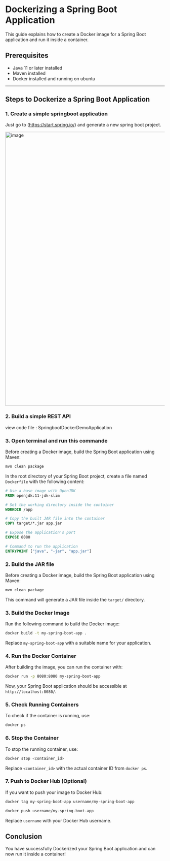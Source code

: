 # Dockerizing a Spring Boot Application

This guide explains how to create a Docker image for a Spring Boot application and run it inside a container.

## Prerequisites

- Java 11 or later installed
- Maven installed
- Docker installed and running on ubuntu
---
## Steps to Dockerize a Spring Boot Application

### 1. Create a simple springboot application

Just go to (https://start.spring.io/) and generate a new spring boot project.

<img width="863" alt="image" src="https://github.com/user-attachments/assets/ffe06d95-d7d7-4174-8852-ee0a343729dd" />

### 2. Build a simple REST API

view code file : SpringbootDockerDemoApplication 

### 3. Open terminal and run this commande 

Before creating a Docker image, build the Spring Boot application using Maven:

```sh
mvn clean package
```

In the root directory of your Spring Boot project, create a file named `Dockerfile` with the following content:

```dockerfile
# Use a base image with OpenJDK
FROM openjdk:11-jdk-slim

# Set the working directory inside the container
WORKDIR /app

# Copy the built JAR file into the container
COPY target/*.jar app.jar

# Expose the application's port
EXPOSE 8080

# Command to run the application
ENTRYPOINT ["java", "-jar", "app.jar"]
```

### 2. Build the JAR file

Before creating a Docker image, build the Spring Boot application using Maven:

```sh
mvn clean package
```

This command will generate a JAR file inside the `target/` directory.

### 3. Build the Docker Image

Run the following command to build the Docker image:

```sh
docker build -t my-spring-boot-app .
```

Replace `my-spring-boot-app` with a suitable name for your application.

### 4. Run the Docker Container

After building the image, you can run the container with:

```sh
docker run -p 8080:8080 my-spring-boot-app
```

Now, your Spring Boot application should be accessible at `http://localhost:8080/`.

### 5. Check Running Containers

To check if the container is running, use:

```sh
docker ps
```

### 6. Stop the Container

To stop the running container, use:

```sh
docker stop <container_id>
```

Replace `<container_id>` with the actual container ID from `docker ps`.

### 7. Push to Docker Hub (Optional)

If you want to push your image to Docker Hub:

```sh
docker tag my-spring-boot-app username/my-spring-boot-app
```

```sh
docker push username/my-spring-boot-app
```

Replace `username` with your Docker Hub username.

## Conclusion

You have successfully Dockerized your Spring Boot application and can now run it inside a container!

